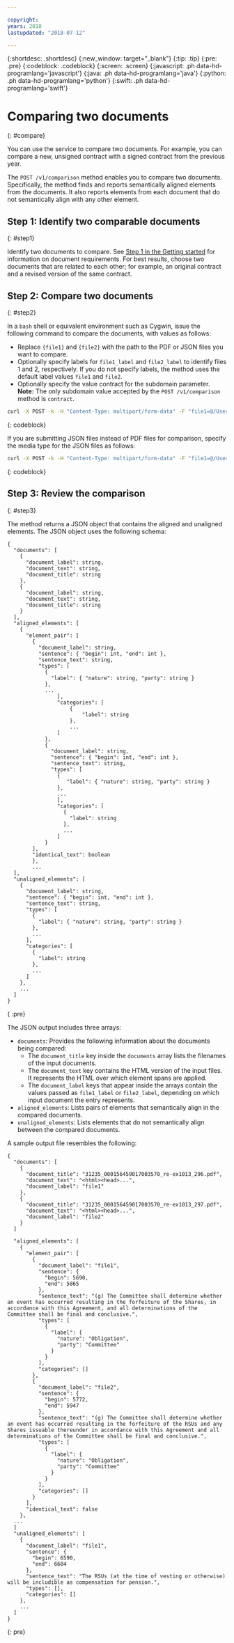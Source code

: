 ```yaml
---

copyright:
years: 2018
lastupdated: "2018-07-12"

---
```


{:shortdesc: .shortdesc}
{:new_window: target="_blank"}
{:tip: .tip}
{:pre: .pre}
{:codeblock: .codeblock}
{:screen: .screen}
{:javascript: .ph data-hd-programlang='javascript'}
{:java: .ph data-hd-programlang='java'}
{:python: .ph data-hd-programlang='python'}
{:swift: .ph data-hd-programlang='swift'}

# Comparing two documents
{: #compare}

You can use the service to compare two documents. For example, you can compare a new, unsigned contract with a signed contract from the previous year. 

The `POST /v1/comparison` method enables you to compare two documents. Specifically, the method finds and reports semantically aligned elements from the documents. It also reports elements from each document that do not semantically align with any other element.

## Step 1: Identify two comparable documents
{: #step1}

Identify two documents to compare. See [Step 1 in the Getting started](/docs/services/compare-and-comply/getting-started.html)  for information on document requirements. For best results, choose two documents that are related to each other; for example, an original contract and a revised version of the same contract.

## Step 2: Compare two documents
{: #step2}

In a `bash` shell or equivalent environment such as Cygwin, issue the following command to compare the documents, with values as follows:
  - Replace `{file1}` and `{file2}` with the path to the PDF or JSON files you want to compare.
  - Optionally specify labels for `file1_label` and `file2_label` to identify files 1 and 2, respectively. If you do not specify labels, the method uses the default label values `file1` and `file2`.
  - Optionally specify the value contract for the subdomain parameter.
    **Note:** The only subdomain value accepted by the `POST /v1/comparison` method is `contract`.

```bash
curl -X POST -k -H "Content-Type: multipart/form-data" -F "file1=@/Users/Downloads/{file1}.pdf" -F "file2=@/Users/Downloads/{file2}.pdf" -F file1_label="document_1" -F file2_label="document_2" https://{ICP_IP_address}/compare-and-comply/api/v1/compare?version=2018-09-28&subdomain=contract
```
{: codeblock}

If you are submitting JSON files instead of PDF files for comparison, specify the media type for the JSON files as follows:

```bash
curl -X POST -k -H "Content-Type: multipart/form-data" -F "file1=@/Users/Downloads/{file1}.json;type=application/json" -F "file2=@/Users/Downloads/{file2}.json;type=application/json" -F file1_label="document_1" -F file2_label="document_2" https://{ICP_IP_address}/compare-and-comply/api/v1/compare?version=2018-09-28
```
{: codeblock}

## Step 3: Review the comparison
{: #step3}

The method returns a JSON object that contains the aligned and unaligned elements. The JSON object uses the following schema:

```
{
  "documents": [
    {
      "document_label": string,
      "document_text": string,
      "document_title": string
    },
    {
      "document_label": string,
      "document_text": string,
      "document_title": string
    }
  ],
  "aligned_elements": [
    {
      "element_pair": [
        {
          "document_label": string,
          "sentence": { "begin": int, "end": int },
          "sentence_text": string,
          "types": [
            {
              "label": { "nature": string, "party": string }
            },
            ...
                ],
                "categories": [
                    {
                        "label": string
                    },
                    ...
                ]
            }, 
            {
              "document_label": string,
              "sentence": { "begin": int, "end": int },
              "sentence_text": string,
              "types": [
                {
                   "label": { "nature": string, "party": string }
                },
                ...
                ],
                "categories": [
                  {
                    "label": string
                  },
                  ...
                ]
            }
        ],
        "identical_text": boolean
        },
        ...
  ],
  "unaligned_elements": [
    {
      "document_label": string,
      "sentence": { "begin": int, "end": int },
      "sentence_text": string,
      "types": [
        {
          "label": { "nature": string, "party": string }
        },
        ...
      ],
      "categories": [
        {
          "label": string
        },
        ...
      ]
    },
    ...
  ] 
}
```
{ :pre}

The JSON output includes three arrays:
  - `documents`: Provides the following information about the documents being compared:
    - The `document_title` key inside the `documents` array lists the filenames of the input documents.
    - The `document_text` key contains the HTML version of the input files. It represents the HTML over which element spans are applied.
    - The `document_label` keys that appear inside the arrays contain the values passed as `file1_label` or `file2_label`, depending on which input document the entry represents.
  - `aligned_elements`: Lists pairs of elements that semantically align in the compared documents.
  - `unaligned_elements`: Lists elements that do not semantically align between the compared documents.
  
A sample output file resembles the following:

```
{
  "documents": [
    {
      "document_title": "31235_000156459017003570_re-ex1013_296.pdf",
      "document_text": "<html><head>...",
      "document_label": "file1"
    },
    {
      "document_title": "31235_000156459017003570_re-ex1013_297.pdf",
      "document_text": "<html><head>...",
      "document_label": "file2"
    }
  ]

  "aligned_elements": [
    {
      "element_pair": [
        {
          "document_label": "file1",
          "sentence": {
            "begin": 5690,
            "end": 5865
          },
          "sentence_text": "(g) The Committee shall determine whether an event has occurred resulting in the forfeiture of the Shares, in accordance with this Agreement, and all determinations of the Committee shall be final and conclusive.",
          "types": [
            {
              "label": {
                "nature": "Obligation",
                "party": "Committee"
              }
            }
          ],
          "categories": []
        },
        {
          "document_label": "file2",
          "sentence": {
            "begin": 5772,
            "end": 5947
          },
          "sentence_text": "(g) The Committee shall determine whether an event has occurred resulting in the forfeiture of the RSUs and any Shares issuable thereunder in accordance with this Agreement and all determinations of the Committee shall be final and conclusive.",
          "types": [
            {
              "label": {
                "nature": "Obligation",
                "party": "Committee"
              }
            }
          ],
          "categories": []
        }
      ],
      "identical_text": false
    },
  ...
  ]
  "unaligned_elements": [
    {
      "document_label": "file1",
      "sentence": {
        "begin": 6590,
        "end": 6684
      },
      "sentence_text": "The RSUs (at the time of vesting or otherwise) will be includible as compensation for pension.",
      "types": [],
      "categories": []
    },
    ...
  ]
}
```
{: pre}

